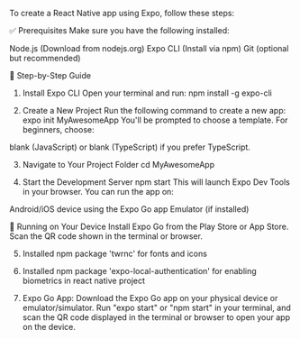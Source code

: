 To create a React Native app using Expo, follow these steps:

✅ Prerequisites
Make sure you have the following installed:

Node.js (Download from nodejs.org)
Expo CLI (Install via npm)
Git (optional but recommended)

🚀 Step-by-Step Guide

1. Install Expo CLI
   Open your terminal and run:
   npm install -g expo-cli

2. Create a New Project
   Run the following command to create a new app:
   expo init MyAwesomeApp
   You'll be prompted to choose a template. For beginners, choose:

blank (JavaScript) or
blank (TypeScript) if you prefer TypeScript.

3. Navigate to Your Project Folder
   cd MyAwesomeApp

4. Start the Development Server
   npm start
   This will launch Expo Dev Tools in your browser. You can run the app on:

Android/iOS device using the Expo Go app
Emulator (if installed)

📱 Running on Your Device
Install Expo Go from the Play Store or App Store.
Scan the QR code shown in the terminal or browser.

5. Installed npm package 'twrnc' for fonts and icons

6. Installed npm package 'expo-local-authentication' for enabling biometrics in react native project

7. Expo Go App: Download the Expo Go app on your physical device or emulator/simulator. Run "expo start" or "npm start" in your terminal, and scan the QR code displayed in the terminal or browser to open your app on the device.

